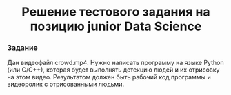 <h1 align="center">Решение тестового задания на позицию junior Data Science</a> 
<h3 align="left">Задание</h3>
<text>Дан видеофайл crowd.mp4. Нужно написать программу на языке Python (или C/C++), которая будет выполнять детекцию людей и их отрисовку на этом видео. Результатом должен быть рабочий код программы и видеоролик с отрисованными людьми.</text>



